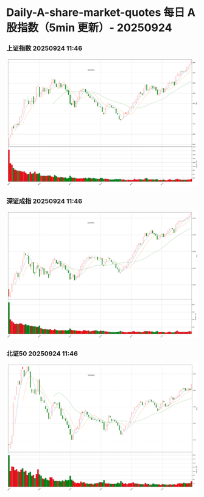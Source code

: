 
# Daily-A-share-market-quotes 每日 A 股指数（5min 更新）- 20250924

### 上证指数 20250924 11:46
![](./fig/2025/9/20250924-sh000001.png)

### 深证成指 20250924 11:46
![](./fig/2025/9/20250924-sz399001.png)

### 北证50 20250924 11:46
![](./fig/2025/9/20250924-bj899050.png)
